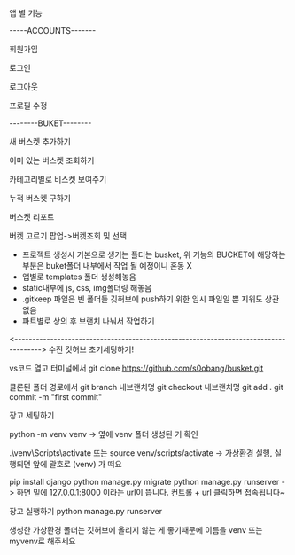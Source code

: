 앱 별 기능

-----ACCOUNTS-------


회원가입

로그인

로그아웃

프로필 수정


--------BUKET--------


새 버스켓 추가하기

이미 있는 버스켓 조회하기

카테고리별로 비스켓 보여주기

누적 버스켓 구하기

버스켓 리포트

버켓 고르기 팝업->버켓조회 및 선택


* 프로젝트 생성시 기본으로 생기는 폴더는 busket, 위 기능의 BUCKET에 해당하는 부분은 buket폴더 내부에서 작업 될 예정이니 혼동 X
* 앱별로  templates 폴더 생성해놓음
* static내부에 js, css, img폴더링 해놓음
* .gitkeep 파일은 빈 폴더들 깃허브에 push하기 위한 임시 파일일 뿐 지워도 상관 없음
* 파트별로 상의 후 브랜치 나눠서 작업하기


<------------------------------------------------------------------------------------->
수진
깃허브 초기세팅하기!


vs코드 열고 터미널에서 
git clone https://github.com/s0obang/busket.git

클론된 폴더 경로에서
git branch 내브랜치명
git checkout 내브랜치명
git add .
git commit -m "first commit"


장고 세팅하기

python -m venv venv
-> 옆에 venv 폴더 생성된 거 확인

.\venv\Scripts\activate 또는 source venv/scripts/activate
-> 가상환경 실행, 실행되면 앞에 괄호로 (venv) 가 떠요

pip install django
python manage.py migrate
python manage.py runserver
-> 하면 밑에 127.0.0.1:8000 이라는 url이 뜹니다. 컨트롤 + url 클릭하면 접속됩니다~

장고 실행하기
python manage.py runserver 

생성한 가상환경 폴더는 깃허브에 올리지 않는 게 좋기때문에 이름을 venv 또는 myvenv로 해주세요
